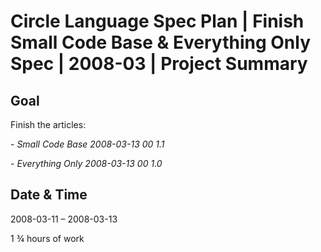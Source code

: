 ﻿Circle Language Spec Plan | Finish Small Code Base & Everything Only Spec | 2008-03 | Project Summary
===================================================================================================


Goal
----

Finish the articles:

\- *Small Code Base*  *2008-03-13 00  1.1* 

\- *Everything Only  2008-03-13 00  1.0*


Date & Time
-----------

2008-03-11 – 2008-03-13

1 ¾ hours of work

